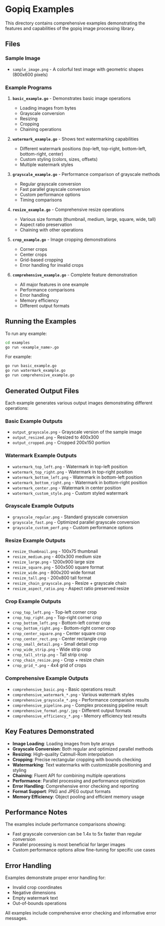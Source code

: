# Gopiq Examples

This directory contains comprehensive examples demonstrating the features and capabilities of the gopiq image processing library.

## Files

### Sample Image
- `sample_image.png` - A colorful test image with geometric shapes (800x600 pixels)

### Example Programs

1. **`basic_example.go`** - Demonstrates basic image operations
   - Loading images from bytes
   - Grayscale conversion
   - Resizing
   - Cropping
   - Chaining operations

2. **`watermark_example.go`** - Shows text watermarking capabilities
   - Different watermark positions (top-left, top-right, bottom-left, bottom-right, center)
   - Custom styling (colors, sizes, offsets)
   - Multiple watermark styles

3. **`grayscale_example.go`** - Performance comparison of grayscale methods
   - Regular grayscale conversion
   - Fast parallel grayscale conversion
   - Custom performance options
   - Timing comparisons

4. **`resize_example.go`** - Comprehensive resize operations
   - Various size formats (thumbnail, medium, large, square, wide, tall)
   - Aspect ratio preservation
   - Chaining with other operations

5. **`crop_example.go`** - Image cropping demonstrations
   - Corner crops
   - Center crops
   - Grid-based cropping
   - Error handling for invalid crops

6. **`comprehensive_example.go`** - Complete feature demonstration
   - All major features in one example
   - Performance comparisons
   - Error handling
   - Memory efficiency
   - Different output formats

## Running the Examples

To run any example:

```bash
cd examples
go run <example_name>.go
```

For example:
```bash
go run basic_example.go
go run watermark_example.go
go run comprehensive_example.go
```

## Generated Output Files

Each example generates various output images demonstrating different operations:

### Basic Example Outputs
- `output_grayscale.png` - Grayscale version of the sample image
- `output_resized.png` - Resized to 400x300
- `output_cropped.png` - Cropped 200x150 portion

### Watermark Example Outputs
- `watermark_top_left.png` - Watermark in top-left position
- `watermark_top_right.png` - Watermark in top-right position
- `watermark_bottom_left.png` - Watermark in bottom-left position
- `watermark_bottom_right.png` - Watermark in bottom-right position
- `watermark_center.png` - Watermark in center position
- `watermark_custom_style.png` - Custom styled watermark

### Grayscale Example Outputs
- `grayscale_regular.png` - Standard grayscale conversion
- `grayscale_fast.png` - Optimized parallel grayscale conversion
- `grayscale_custom_perf.png` - Custom performance options

### Resize Example Outputs
- `resize_thumbnail.png` - 100x75 thumbnail
- `resize_medium.png` - 400x300 medium size
- `resize_large.png` - 1200x900 large size
- `resize_square.png` - 500x500 square format
- `resize_wide.png` - 800x200 wide format
- `resize_tall.png` - 200x800 tall format
- `resize_chain_grayscale.png` - Resize + grayscale chain
- `resize_aspect_ratio.png` - Aspect ratio preserved resize

### Crop Example Outputs
- `crop_top_left.png` - Top-left corner crop
- `crop_top_right.png` - Top-right corner crop
- `crop_bottom_left.png` - Bottom-left corner crop
- `crop_bottom_right.png` - Bottom-right corner crop
- `crop_center_square.png` - Center square crop
- `crop_center_rect.png` - Center rectangle crop
- `crop_small_detail.png` - Small detail crop
- `crop_wide_strip.png` - Wide strip crop
- `crop_tall_strip.png` - Tall strip crop
- `crop_chain_resize.png` - Crop + resize chain
- `crop_grid_*.png` - 4x4 grid of crops

### Comprehensive Example Outputs
- `comprehensive_basic.png` - Basic operations result
- `comprehensive_watermark_*.png` - Various watermark styles
- `comprehensive_grayscale_*.png` - Performance comparison results
- `comprehensive_pipeline.png` - Complex processing pipeline result
- `comprehensive_format.png/.jpg` - Different output formats
- `comprehensive_efficiency_*.png` - Memory efficiency test results

## Key Features Demonstrated

- **Image Loading**: Loading images from byte arrays
- **Grayscale Conversion**: Both regular and optimized parallel methods
- **Resizing**: High-quality Catmull-Rom interpolation
- **Cropping**: Precise rectangular cropping with bounds checking
- **Watermarking**: Text watermarks with customizable positioning and styling
- **Chaining**: Fluent API for combining multiple operations
- **Performance**: Parallel processing and performance optimization
- **Error Handling**: Comprehensive error checking and reporting
- **Format Support**: PNG and JPEG output formats
- **Memory Efficiency**: Object pooling and efficient memory usage

## Performance Notes

The examples include performance comparisons showing:
- Fast grayscale conversion can be 1.4x to 5x faster than regular conversion
- Parallel processing is most beneficial for larger images
- Custom performance options allow fine-tuning for specific use cases

## Error Handling

Examples demonstrate proper error handling for:
- Invalid crop coordinates
- Negative dimensions
- Empty watermark text
- Out-of-bounds operations

All examples include comprehensive error checking and informative error messages.
